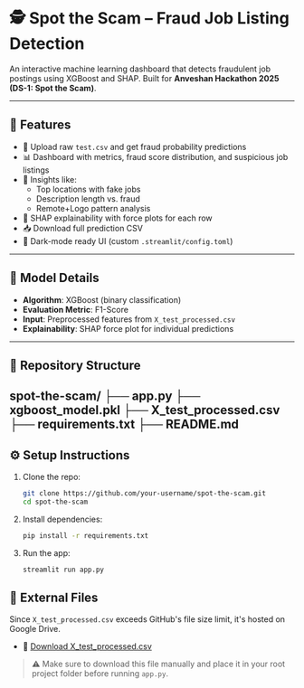 # 🕵️ Spot the Scam – Fraud Job Listing Detection

An interactive machine learning dashboard that detects fraudulent job postings using XGBoost and SHAP. Built for **Anveshan Hackathon 2025 (DS-1: Spot the Scam)**.

---

## 🚀 Features

- 📂 Upload raw `test.csv` and get fraud probability predictions
- 📊 Dashboard with metrics, fraud score distribution, and suspicious job listings
- 📌 Insights like:
  - Top locations with fake jobs
  - Description length vs. fraud
  - Remote+Logo pattern analysis
- 🔬 SHAP explainability with force plots for each row
- 📥 Download full prediction CSV
- 🌙 Dark-mode ready UI (custom `.streamlit/config.toml`)

---

## 🧠 Model Details

- **Algorithm**: XGBoost (binary classification)
- **Evaluation Metric**: F1-Score
- **Input**: Preprocessed features from `X_test_processed.csv`
- **Explainability**: SHAP force plot for individual predictions

---

## 📁 Repository Structure

spot-the-scam/
├── app.py
├── xgboost_model.pkl
├── X_test_processed.csv
├── requirements.txt
├── README.md
---

## ⚙️ Setup Instructions

1. Clone the repo:
   ```bash
   git clone https://github.com/your-username/spot-the-scam.git
   cd spot-the-scam
2. Install dependencies:
   ```bash
   pip install -r requirements.txt

3. Run the app:
   ```bash
   streamlit run app.py

## 📁 External Files

Since `X_test_processed.csv` exceeds GitHub's file size limit, it's hosted on Google Drive.

- 🔗 [Download X_test_processed.csv](https://drive.google.com/uc?export=download&id=1012u7YCKd9cm7Rcp52TKnMbrjxgII5fK)

> ⚠️ Make sure to download this file manually and place it in your root project folder before running `app.py`.

